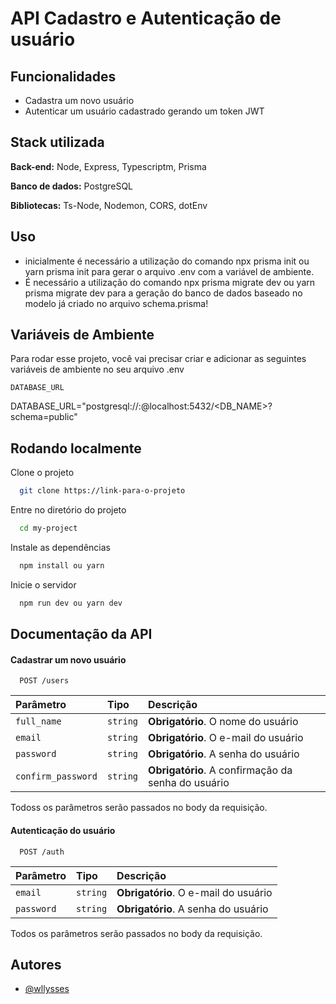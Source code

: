 
# API Cadastro e Autenticação de usuário 

## Funcionalidades

- Cadastra um novo usuário
- Autenticar um usuário cadastrado gerando um token JWT


## Stack utilizada

**Back-end:** Node, Express, Typescriptm, Prisma

**Banco de dados:** PostgreSQL

**Bibliotecas:** Ts-Node, Nodemon, CORS, dotEnv


## Uso
- inicialmente é necessário a utilização do comando npx prisma init ou yarn prisma init para gerar o arquivo .env com a variável de ambiente.
- É necessário a utilização do comando npx prisma migrate dev ou yarn prisma migrate dev para a geração do banco de dados baseado no modelo já criado no arquivo schema.prisma!


## Variáveis de Ambiente

Para rodar esse projeto, você vai precisar criar e adicionar as seguintes variáveis de ambiente no seu arquivo .env

`DATABASE_URL` 

DATABASE_URL="postgresql://<USER>:<PASSWORD>@localhost:5432/<DB_NAME>?schema=public"

## Rodando localmente

Clone o projeto

```bash
  git clone https://link-para-o-projeto
```

Entre no diretório do projeto

```bash
  cd my-project
```

Instale as dependências

```bash
  npm install ou yarn
```

Inicie o servidor

```bash
  npm run dev ou yarn dev
```


## Documentação da API

#### Cadastrar um novo usuário

```http
  POST /users
```

| Parâmetro   | Tipo       | Descrição                                   |
| :---------- | :--------- | :------------------------------------------ |
| `full_name`      | `string` | **Obrigatório**. O nome do usuário |
| `email`      | `string` | **Obrigatório**. O e-mail do usuário |
| `password`      | `string` | **Obrigatório**. A senha do usuário |
| `confirm_password`      | `string` | **Obrigatório**. A confirmação da senha do usuário |

Todoss os parâmetros serão passados no body da requisição.

#### Autenticação do usuário

```http
  POST /auth
```

| Parâmetro   | Tipo       | Descrição                                   |
| :---------- | :--------- | :------------------------------------------ |
| `email`      | `string` | **Obrigatório**. O e-mail do usuário |
| `password`      | `string` | **Obrigatório**. A senha do usuário |

Todos os  parâmetros serão passados no body da requisição.
## Autores

- [@wllysses](https://www.github.com/wllysses)

